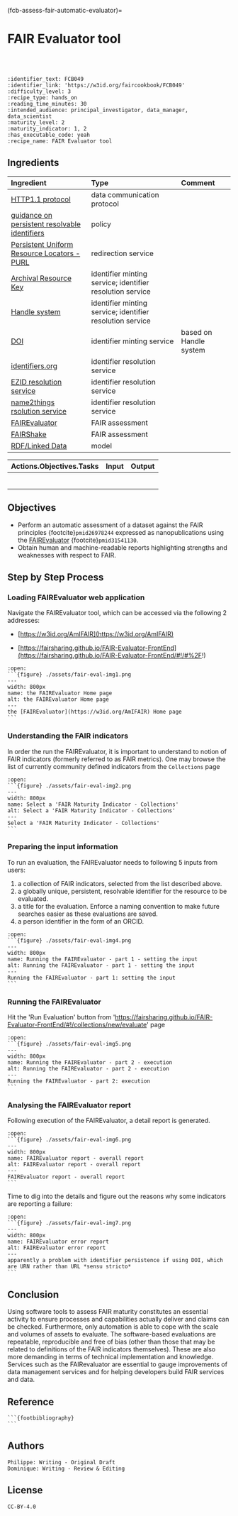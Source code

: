 (fcb-assess-fair-automatic-evaluator)=
# FAIR Evaluator tool

<br/>
<br/>


````{panels_fairplus}
:identifier_text: FCB049
:identifier_link: 'https://w3id.org/faircookbook/FCB049'
:difficulty_level: 3
:recipe_type: hands_on
:reading_time_minutes: 30
:intended_audience: principal_investigator, data_manager, data_scientist  
:maturity_level: 2
:maturity_indicator: 1, 2
:has_executable_code: yeah
:recipe_name: FAIR Evaluator tool
```` 


## Ingredients
	
| Ingredient | Type| Comment|
|:-----| :----|:-----|
|[HTTP1.1 protocol](https://tools.ietf.org/html/rfc2616)| data communication protocol | |
|[guidance on persistent resolvable identifiers](https://www.gov.uk/government/publications/open-standards-for-government/persistent-resolvable-identifiers)| policy| |
|[Persistent Uniform Resource Locators - PURL](https://archive.org/services/purl/)|redirection service| |
|[Archival Resource Key](https://n2t.net/e/ark_ids.html)| identifier minting service; identifier resolution service| |
|[Handle system](http://www.rfc-editor.org/rfc/rfc3650.txt)|identifier minting service; identifier resolution service| |
|[DOI](https://doi.org/)| identifier minting service| based on Handle system |
|[identifiers.org](https://identifiers.org/)|identifier resolution service||
|[EZID resolution service](https://ezid.cdlib.org/)|identifier resolution service||
|[name2things rsolution service](http://n2t.net/)|identifier resolution service||
|[FAIREvaluator](https://W3id.org/AmIFAIR)|FAIR assessment||
|[FAIRShake](https://fairshake.cloud/)| FAIR assessment||
|[RDF/Linked Data](https://www.w3.org/standards/semanticweb/data)| model | |



| Actions.Objectives.Tasks  | Input | Output  |
| :------------- | :------------- | :------------- |
| <!-- TODO add a link to corresponding document -->  | <!-- TODO add a link to corresponding document --> | <!-- TODO add a link to corresponding document --> |
| <!-- TODO add a link to corresponding document -->  | <!-- TODO add a link to corresponding document --> | <!-- TODO add a link to corresponding document --> |
| <!-- TODO add a link to corresponding document -->  | <!-- TODO add a link to corresponding document --> | <!-- TODO add a link to corresponding document --> |
| <!-- TODO add a link to corresponding document -->  | <!-- TODO add a link to corresponding document --> | <!-- TODO add a link to corresponding document --> |
| <!-- TODO add a link to corresponding document -->  | <!-- TODO add a link to corresponding document --> | <!-- TODO add a link to corresponding document --> |
| <!-- TODO add a link to corresponding document -->  | <!-- TODO add a link to corresponding document --> | <!-- TODO add a link to corresponding document --> |

        

## Objectives

- Perform an automatic assessment of a dataset against the FAIR principles {footcite}`pmid26978244` expressed as nanopublications using the [FAIREvaluator](https://w3id.org/AmIFAIR) {footcite}`pmid31541130`.
- Obtain human and machine-readable reports highlighting strengths and weaknesses with respect to FAIR.

## Step by Step Process

### Loading FAIREvaluator web application 
     
Navigate the FAIREvaluator tool, which can be accessed via the following 2 addresses:

- [https://w3id.org/AmIFAIR](https://w3id.org/AmIFAIR)

- [https://fairsharing.github.io/FAIR-Evaluator-FrontEnd](https://fairsharing.github.io/FAIR-Evaluator-FrontEnd/#!/#%2F!)


<!-- ![the FAIREvaluator Home page](./assets/fair-eval-img1.png) -->
````{dropdown}
:open:
```{figure} ./assets/fair-eval-img1.png
---
width: 800px
name: the FAIREvaluator Home page
alt: the FAIREvaluator Home page
---
the [FAIREvaluator](https://w3id.org/AmIFAIR) Home page
```
````



### Understanding the FAIR indicators

In order the run the FAIREvaluator, it is important to understand to notion of FAIR indicators (formerly referred to as FAIR metrics).
One may browse the list of currently community defined indicators from the `Collections` page 

<!-- ![Select a 'FAIR Maturity Indicator - Collections'](./assets/fair-eval-img2.png)  -->

````{dropdown}
:open:
```{figure} ./assets/fair-eval-img2.png
---
width: 800px
name: Select a 'FAIR Maturity Indicator - Collections'
alt: Select a 'FAIR Maturity Indicator - Collections'
---
Select a 'FAIR Maturity Indicator - Collections'
```
````    

### Preparing the input information

To run an evaluation, the FAIREvaluator needs to following 5 inputs from users:

1. a collection of FAIR indicators, selected from the list described above.
2. a globally unique, persistent, resolvable identifier for the resource to be evaluated.
3. a title for the evaluation. Enforce a naming convention to make future searches easier as these evaluations are saved.
4. a person identifier in the form of an ORCID.

<!-- ![Running the FAIREvaluator - part 1: setting the input](./assets/fair-eval-img4.png) -->

````{dropdown}
:open:
```{figure} ./assets/fair-eval-img4.png
---
width: 800px
name: Running the FAIREvaluator - part 1 - setting the input
alt: Running the FAIREvaluator - part 1 - setting the input
---
Running the FAIREvaluator - part 1: setting the input
```
````

### Running the FAIREvaluator

Hit the 'Run Evaluation' button from 'https://fairsharing.github.io/FAIR-Evaluator-FrontEnd/#!/collections/new/evaluate' page


<!-- ![Running the FAIREvaluator - part 2: execution ](./assets/fair-eval-img5.png) -->

````{dropdown}
:open:
```{figure} ./assets/fair-eval-img5.png
---
width: 800px
name: Running the FAIREvaluator - part 2 - execution
alt: Running the FAIREvaluator - part 2 - execution
---
Running the FAIREvaluator - part 2: execution
```
````

     
### Analysing the FAIREvaluator report

Following execution of the FAIREvaluator, a detail report is generated.

<!-- ![FAIREvaluator report - overall report ](./assets/fair-eval-img6.png) -->

````{dropdown}
:open:
```{figure} ./assets/fair-eval-img6.png
---
width: 800px
name: FAIREvaluator report - overall report
alt: FAIREvaluator report - overall report
---
FAIREvaluator report - overall report
```
````

Time to dig into the details and figure out the reasons why some indicators are reporting a failure:

<!-- ![apparently a problem with identifier persistence if using DOI, which are URN rather than URL *sensu stricto*](./assets/fair-eval-img7.png) -->

````{dropdown}
:open:
```{figure} ./assets/fair-eval-img7.png
---
width: 800px
name: FAIREvaluator error report 
alt: FAIREvaluator error report
---
apparently a problem with identifier persistence if using DOI, which are URN rather than URL *sensu stricto*
```
````

## Conclusion

Using software tools to assess FAIR maturity constitutes an essential activity to ensure processes and capabilities actually deliver and claims can be checked.
Furthermore, only automation is able to cope with the scale and volumes of assets to evaluate.
The software-based evaluations are repeatable, reproducible and free of bias (other than those that may be related to definitions of the FAIR indicators themselves).
These are also more demanding in terms of technical implementation and knowledge.
Services such as the FAIRevaluator are essential to gauge improvements of data management services and for helping developers build FAIR services and data.






## Reference
````{dropdown} **References**
```{footbibliography}
```
````

<!-- Wilkinson, M.D., Dumontier, M., Sansone, S. et al. Evaluating FAIR maturity through a scalable, automated, community-governed framework. Sci Data 6, 174 (2019). [doi:10.1038/s41597-019-0184-5](https://doi.org/10.1038/s41597-019-0184-5)

Clarke et al. FAIRshake: Toolkit to Evaluate the FAIRness of Research Digital Resources, Cell Systems (2019),[doi:10.1016/j.cels.2019.09.011](https://doi.org/10.1016/j.cels.2019.09.011)
 -->


## Authors

````{authors_fairplus}
Philippe: Writing - Original Draft
Dominique: Writing - Review & Editing
````


## License

````{license_fairplus}
CC-BY-4.0
````
